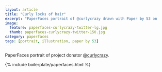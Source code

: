 ```yaml
---
layout: article
title: "Curly locks of hair"
excerpt: "PaperFaces portrait of @curlycrazy drawn with Paper by 53 on an iPad."
image: 
  feature: paperfaces-curlycrazy-twitter-lg.jpg
  thumb: paperfaces-curlycrazy-twitter-150.jpg
category: paperfaces
tags: [portrait, illustration, paper by 53]
---
```


PaperFaces portrait of project donator [@curlycrazy](http://twitter.com/curlycrazy).

{% include boilerplate/paperfaces.html %}